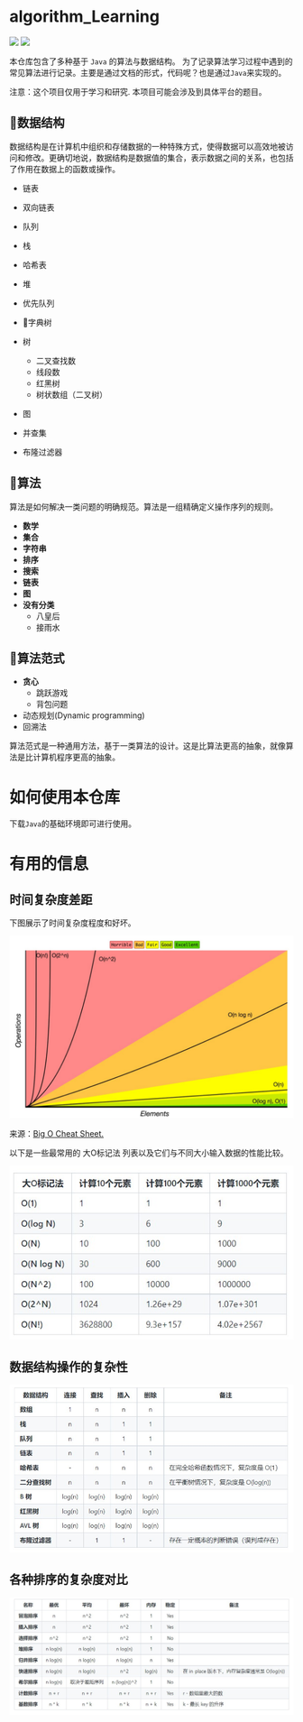 # algorithm_Learning


<p algin="center">
    <img src="https://img.shields.io/badge/algorithm-v0.01-green">
    <img src="https://img.shields.io/badge/notebook-updating-red">
    
</p>

本仓库包含了多种基于 `Java` 的算法与数据结构。
为了记录算法学习过程中遇到的常见算法进行记录。主要是通过文档的形式，代码呢？也是通过`Java`来实现的。

注意：这个项目仅用于学习和研究.
本项目可能会涉及到具体平台的题目。

## 🌱数据结构

数据结构是在计算机中组织和存储数据的一种特殊方式，使得数据可以高效地被访问和修改。更确切地说，数据结构是数据值的集合，表示数据之间的关系，也包括了作用在数据上的函数或操作。

- 链表
- 双向链表
- 队列
- 栈
- 哈希表
- 堆
- 优先队列
- 🍋字典树
- 树
  - 二叉查找数
  - 线段数
  - 红黑树
  - 树状数组（二叉树）

- 图
- 并查集
- 布隆过滤器

## 🚀算法

算法是如何解决一类问题的明确规范。算法是一组精确定义操作序列的规则。
- **数学**
- **集合**
- **字符串**
- **排序**
- **搜索**
- **链表**
- **图**
- **没有分类**
  - 八皇后
  - 接雨水

## 🍋算法范式
- **贪心**
  - 跳跃游戏
  - 背包问题
- 动态规划(Dynamic programming)
- 回溯法    


算法范式是一种通用方法，基于一类算法的设计。这是比算法更高的抽象，就像算法是比计算机程序更高的抽象。



# 如何使用本仓库

下载`Java`的基础环境即可进行使用。


# 有用的信息

## 时间复杂度差距
下图展示了时间复杂度程度和好坏。

![](assets/big_o.jpg)

来源：<a href="https://www.bigocheatsheet.com/">Big O Cheat Sheet.</a>

以下是一些最常用的 大O标记法 列表以及它们与不同大小输入数据的性能比较。

![](assets/algorithm_performance.jpg)

## 数据结构操作的复杂性
![](assets/datastruct_performance.jpg)

## 各种排序的复杂度对比
![](assets/sort_performance.jpg)
